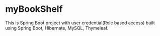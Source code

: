 # myBookShelf
This is Spring Boot project with user credential(Role based access) built using Spring Boot, Hibernate, MySQL, Thymeleaf.
